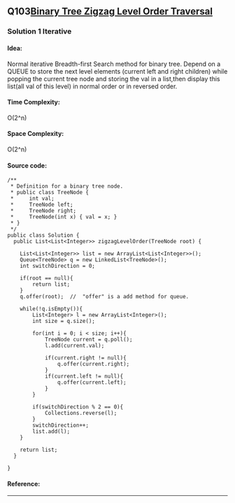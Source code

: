 ## Q103[Binary Tree Zigzag Level Order Traversal ](https://leetcode.com/problems/binary-tree-zigzag-level-order-traversal/) 

### Solution 1 Iterative 
#### Idea:
Normal iterative Breadth-first Search method for binary tree. Depend on a QUEUE to store the next level elements (current left and right children) while popping 
the current tree node and storing the val in a list,then display this list(all val of this level) in normal order or in reversed order.
#### Time Complexity: 
O(2^n)
#### Space Complexity:
O(2^n)
#### Source code:
```
/**
 * Definition for a binary tree node.
 * public class TreeNode {
 *     int val;
 *     TreeNode left;
 *     TreeNode right;
 *     TreeNode(int x) { val = x; }
 * }
 */
public class Solution {
  public List<List<Integer>> zigzagLevelOrder(TreeNode root) {

    List<List<Integer>> list = new ArrayList<List<Integer>>();
    Queue<TreeNode> q = new LinkedList<TreeNode>();
    int switchDirection = 0;

    if(root == null){
        return list;
    }
    q.offer(root);  //  "offer" is a add method for queue.

    while(!q.isEmpty()){
        List<Integer> l = new ArrayList<Integer>();
        int size = q.size();

        for(int i = 0; i < size; i++){
            TreeNode current = q.poll();
            l.add(current.val);

            if(current.right != null){
                q.offer(current.right);
            }
            if(current.left != null){
                q.offer(current.left);
            }
        }

        if(switchDirection % 2 == 0){
            Collections.reverse(l);
        }
        switchDirection++;
        list.add(l);
    }

    return list;
  }

}
```
#### Reference:

---

